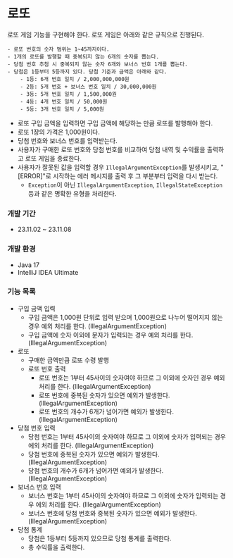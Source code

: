# 로또
로또 게임 기능을 구현해야 한다. 로또 게임은 아래와 같은 규칙으로 진행된다.

```
- 로또 번호의 숫자 범위는 1~45까지이다.
- 1개의 로또를 발행할 때 중복되지 않는 6개의 숫자를 뽑는다.
- 당첨 번호 추첨 시 중복되지 않는 숫자 6개와 보너스 번호 1개를 뽑는다.
- 당첨은 1등부터 5등까지 있다. 당첨 기준과 금액은 아래와 같다.
    - 1등: 6개 번호 일치 / 2,000,000,000원
    - 2등: 5개 번호 + 보너스 번호 일치 / 30,000,000원
    - 3등: 5개 번호 일치 / 1,500,000원
    - 4등: 4개 번호 일치 / 50,000원
    - 5등: 3개 번호 일치 / 5,000원
```

- 로또 구입 금액을 입력하면 구입 금액에 해당하는 만큼 로또를 발행해야 한다.
- 로또 1장의 가격은 1,000원이다.
- 당첨 번호와 보너스 번호를 입력받는다.
- 사용자가 구매한 로또 번호와 당첨 번호를 비교하여 당첨 내역 및 수익률을 출력하고 로또 게임을 종료한다.
- 사용자가 잘못된 값을 입력할 경우 `IllegalArgumentException`를 발생시키고, "[ERROR]"로 시작하는 에러 메시지를 출력 후 그 부분부터 입력을 다시 받는다.
    - `Exception`이 아닌 `IllegalArgumentException`, `IllegalStateException` 등과 같은 명확한 유형을 처리한다.
### 개발 기간
* 23.11.02 ~ 23.11.08
### 개발 환경
* Java 17
* IntelliJ IDEA Ultimate
### 기능 목록
  - 구입 금액 입력
    - 구입 금액은 1,000원 단위로 입력 받으며 1,000원으로 나누어 떨어지지 않는 경우 예외 처리를 한다. (IllegalArgumentException)
    - 구입 금액에 숫자 이외에 문자가 입력되는 경우 예외 처리를 한다. (IllegalArgumentException)
  - 로또 
    - 구매한 금액만큼 로또 수령 발행
    - 로또 번호 출력
      - 로또 번호는 1부터 45사이의 숫자여야 하므로 그 이외에 숫자인 경우 예외 처리를 한다. (IllegalArgumentException)
      - 로또 번호에 중복된 숫자가 있으면 예외가 발생한다. (IllegalArgumentException)
      - 로또 번호의 개수가 6개가 넘어가면 예외가 발생한다. (IllegalArgumentException)
  - 당첨 번호 입력
    - 당첨 번호는 1부터 45사이의 숫자여야 하므로 그 이외에 숫자가 입력되는 경우 에외 처리를 한다. (IllegalArgumentException)
    - 당첨 번호에 중복된 숫자가 있으면 예외가 발생한다. (IllegalArgumentException)
    - 당첨 번호의 개수가 6개가 넘어가면 예외가 발생한다. (IllegalArgumentException)
  - 보너스 번호 입력
    - 보너스 번호는 1부터 45사이의 숫자여야 하므로 그 이외에 숫자가 입력되는 경우 에외 처리를 한다. (IllegalArgumentException)
    - 보너스 번호에 당첨 번호와 중복된 숫자가 있으면 예외가 발생한다. (IllegalArgumentException)
  - 당첨 통계
    - 당첨은 1등부터 5등까지 있으므로 당첨 통계를 출력한다.
    - 총 수익률을 출력한다.    
